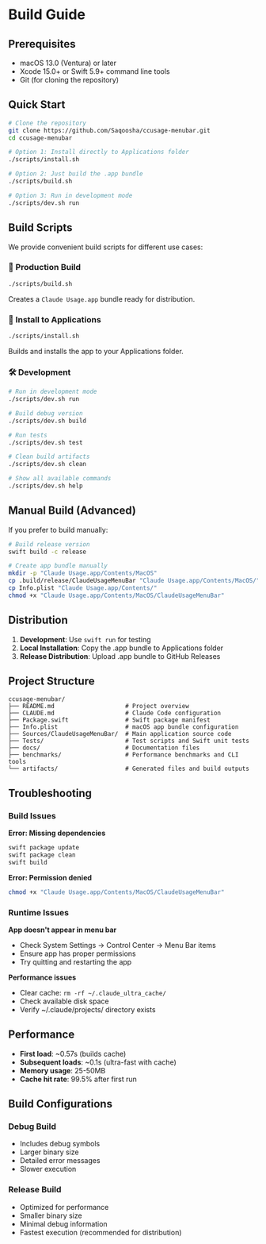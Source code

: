 # Build Guide

## Prerequisites

- macOS 13.0 (Ventura) or later
- Xcode 15.0+ or Swift 5.9+ command line tools
- Git (for cloning the repository)

## Quick Start

```bash
# Clone the repository
git clone https://github.com/Saqoosha/ccusage-menubar.git
cd ccusage-menubar

# Option 1: Install directly to Applications folder
./scripts/install.sh

# Option 2: Just build the .app bundle
./scripts/build.sh

# Option 3: Run in development mode
./scripts/dev.sh run
```

## Build Scripts

We provide convenient build scripts for different use cases:

### 🚀 Production Build
```bash
./scripts/build.sh
```
Creates a `Claude Usage.app` bundle ready for distribution.

### 📱 Install to Applications
```bash
./scripts/install.sh
```
Builds and installs the app to your Applications folder.

### 🛠️ Development
```bash
# Run in development mode
./scripts/dev.sh run

# Build debug version
./scripts/dev.sh build

# Run tests
./scripts/dev.sh test

# Clean build artifacts
./scripts/dev.sh clean

# Show all available commands
./scripts/dev.sh help
```

## Manual Build (Advanced)

If you prefer to build manually:

```bash
# Build release version
swift build -c release

# Create app bundle manually
mkdir -p "Claude Usage.app/Contents/MacOS"
cp .build/release/ClaudeUsageMenuBar "Claude Usage.app/Contents/MacOS/"
cp Info.plist "Claude Usage.app/Contents/"
chmod +x "Claude Usage.app/Contents/MacOS/ClaudeUsageMenuBar"
```

## Distribution

1. **Development**: Use `swift run` for testing
2. **Local Installation**: Copy the .app bundle to Applications folder
3. **Release Distribution**: Upload .app bundle to GitHub Releases

## Project Structure

```
ccusage-menubar/
├── README.md                    # Project overview
├── CLAUDE.md                    # Claude Code configuration
├── Package.swift                # Swift package manifest
├── Info.plist                   # macOS app bundle configuration
├── Sources/ClaudeUsageMenuBar/  # Main application source code
├── Tests/                       # Test scripts and Swift unit tests
├── docs/                        # Documentation files
├── benchmarks/                  # Performance benchmarks and CLI tools
└── artifacts/                   # Generated files and build outputs
```

## Troubleshooting

### Build Issues

**Error: Missing dependencies**
```bash
swift package update
swift package clean
swift build
```

**Error: Permission denied**
```bash
chmod +x "Claude Usage.app/Contents/MacOS/ClaudeUsageMenuBar"
```

### Runtime Issues

**App doesn't appear in menu bar**
- Check System Settings → Control Center → Menu Bar items
- Ensure app has proper permissions
- Try quitting and restarting the app

**Performance issues**
- Clear cache: `rm -rf ~/.claude_ultra_cache/`
- Check available disk space
- Verify ~/.claude/projects/ directory exists

## Performance

- **First load**: ~0.57s (builds cache)
- **Subsequent loads**: ~0.1s (ultra-fast with cache)
- **Memory usage**: 25-50MB
- **Cache hit rate**: 99.5% after first run

## Build Configurations

### Debug Build
- Includes debug symbols
- Larger binary size
- Detailed error messages
- Slower execution

### Release Build  
- Optimized for performance
- Smaller binary size
- Minimal debug information
- Fastest execution (recommended for distribution)